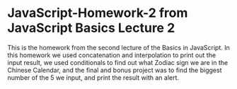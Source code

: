 # JavaScript-Homework-2 from JavaScript Basics Lecture 2
This is the homework from the second lecture of the Basics in JavaScript.
In this homework we used concatenation and interpolation to print out the input result, we used conditionals to find out what Zodiac sign we are in the Chinese Calendar, and the final and bonus project was to find the biggest number of the 5 we input, and print the result with an alert.
